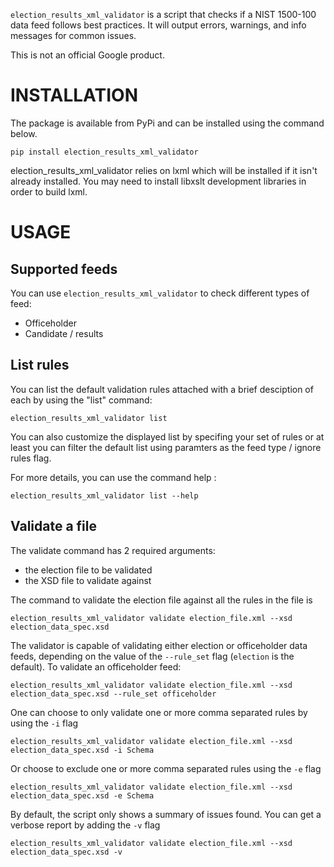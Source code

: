 `election_results_xml_validator` is a script that checks if a NIST 1500-100
data feed follows best practices. It will output errors, warnings, and info
messages for common issues.

This is not an official Google product.

# INSTALLATION

The package is available from PyPi and can be installed using the command
below.

  ```pip install election_results_xml_validator```

election_results_xml_validator relies on lxml which will be installed if it
isn't already installed. You may need to install libxslt development libraries
in order to build lxml.


# USAGE

## Supported feeds
You can use `election_results_xml_validator` to check different types of feed:

* Officeholder
* Candidate / results

## List rules

You can list the default validation rules attached with a brief desciption of
each by using the "list" command:

```
election_results_xml_validator list
```

You can also customize the displayed list by specifing your set of rules or at
least you can filter the default list using paramters as the feed type / ignore
rules flag.

For more details, you can use the command help :

```
election_results_xml_validator list --help
```

## Validate a file

The validate command has 2 required arguments:

  * the election file to be validated
  * the XSD file to validate against

The command to validate the election file against all the rules in the file is

```
election_results_xml_validator validate election_file.xml --xsd election_data_spec.xsd
```

The validator is capable of validating either election or officeholder data
feeds, depending on the value of the `--rule_set` flag (`election` is the
default). To validate an officeholder feed:

```
election_results_xml_validator validate election_file.xml --xsd election_data_spec.xsd --rule_set officeholder
```

One can choose to only validate one or more comma separated rules by using the `-i` flag

```
election_results_xml_validator validate election_file.xml --xsd election_data_spec.xsd -i Schema
```

Or choose to exclude one or more comma separated rules using the `-e` flag

```
election_results_xml_validator validate election_file.xml --xsd election_data_spec.xsd -e Schema
```

By default, the script only shows a summary of issues found. You can get a
verbose report by adding the `-v` flag

```
election_results_xml_validator validate election_file.xml --xsd election_data_spec.xsd -v
```
